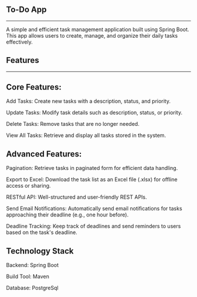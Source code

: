 **To-Do App**
---------------------------
---------------------------

A simple and efficient task management application built using Spring Boot. This app allows users to create, manage, and organize their daily tasks effectively.

**Features**
---------------------------
---------------------------
**Core Features:**
---------------------------
Add Tasks: Create new tasks with a description, status, and priority.

Update Tasks: Modify task details such as description, status, or priority.

Delete Tasks: Remove tasks that are no longer needed.

View All Tasks: Retrieve and display all tasks stored in the system.

**Advanced Features:**
---------------------------
Pagination: Retrieve tasks in paginated form for efficient data handling.

Export to Excel: Download the task list as an Excel file (.xlsx) for offline access or sharing.

RESTful API: Well-structured and user-friendly REST APIs.

Send Email Notifications: Automatically send email notifications for tasks approaching their deadline (e.g., one hour before).

Deadline Tracking: Keep track of deadlines and send reminders to users based on the task's deadline.

**Technology Stack**
---------------------------
Backend: Spring Boot

Build Tool: Maven

Database: PostgreSql

